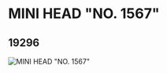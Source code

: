 # MINI HEAD "NO. 1567"
## 19296
![MINI HEAD "NO. 1567"](https://lc-www-live-s.legocdn.com/media/bricks/5/2/6097791.jpg)